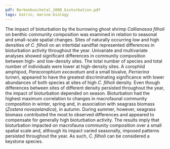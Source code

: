```yaml
---
pdf: Berkenbuschetal_2000_bioturbation.pdf
tags: katrin, marine-biology
---
```

The impact of bioturbation by the burrowing ghost shrimp *Callianassa filholi* on benthic community composition was examined in relation to seasonal and small-scale spatial changes. Sites of naturally occurring low and high densities of *C. filholi* on an intertidal sandflat represented differences in bioturbation activity throughout the year. Univariate and multivariate analyses showed significant differences in community composition between high- and low-density sites. The total number of species and total number of individuals were lower at high-density sites. A corophiid amphipod, *Paracorophium excavatum* and a small bivalve, *Perrierina turneri*, appeared to have the greatest discriminating significance with lower abundances of both species at sites of high *C. filholi* density. Even though differences between sites of different density persisted throughout the year, the impact of bioturbation depended on season. Bioturbation had the highest maximum correlation to changes in macrofaunal community composition in winter, spring and, in association with seagrass biomass (*Zostera novazelandica*), in autumn. During summer, however, seagrass biomass contributed the most to observed differences and appeared to compensate for generally high bioturbation activity. The results imply that bioturbation impacted on macrofauna community composition over a small spatial scale and, although its impact varied seasonally, imposed patterns persisted throughout the year. As such, *C. filholi* can be considered a keystone species.
